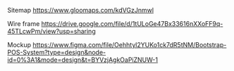 Sitemap
https://www.gloomaps.com/kdVGzJnmwl

Wire frame
https://drive.google.com/file/d/1tULoGe47Bx33616nXXoFF9q-45TLcwPm/view?usp=sharing

Mockup
https://www.figma.com/file/Oehhtyl2YUKo1ck7dR5tNM/Bootstrap-POS-System?type=design&node-id=0%3A1&mode=design&t=BYVzjAgkOaPiZNUW-1